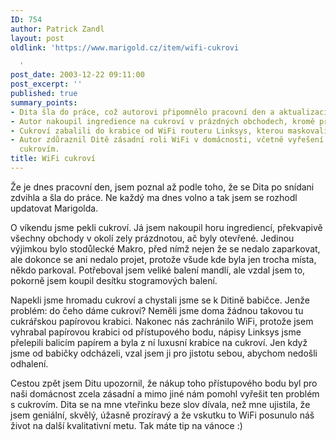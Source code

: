 ```yaml
---
ID: 754
author: Patrick Zandl
layout: post
oldlink: 'https://www.marigold.cz/item/wifi-cukrovi

  '
post_date: 2003-12-22 09:11:00
post_excerpt: ''
published: true
summary_points:
- Dita šla do práce, což autorovi připomnělo pracovní den a aktualizaci Marigolda.
- Autor nakoupil ingredience na cukroví v prázdných obchodech, kromě přeplněného Makra.
- Cukroví zabalili do krabice od WiFi routeru Linksys, kterou maskovali balicím papírem.
- Autor zdůraznil Ditě zásadní roli WiFi v domácnosti, včetně vyřešení problému s
  cukrovím.
title: WiFi cukroví
---
```


<p>
Že je dnes pracovní den, jsem poznal až podle toho, že se Dita po snídani zdvihla a šla do práce. Ne každý ma dnes volno a tak jsem se rozhodl updatovat Marigolda. </p>

<p>
O víkendu jsme pekli cukroví. Já jsem nakoupil horu ingrediencí, překvapivě všechny obchody v okolí zely prázdnotou, ač byly otevřené. Jedinou výjimkou bylo stodůlecké Makro, před nímž nejen že se nedalo zaparkovat, ale dokonce se ani nedalo projet, protože všude kde byla jen trocha místa, někdo parkoval. Potřeboval jsem veliké balení mandlí, ale vzdal jsem to, pokorně jsem koupil desítku stogramových balení. </p>

<p>
Napekli jsme hromadu cukroví a chystali jsme se k Ditině babičce. Jenže problém: do čeho dáme cukroví? Neměli jsme doma žádnou takovou tu cukrářskou papírovou krabici. Nakonec nás zachránilo WiFi, protože jsem vyhrabal papírovou krabici od přístupového bodu, nápisy Linksys jsme přelepili balicím papírem a byla z ní luxusní krabice na cukroví. Jen když jsme od babičky odcházeli, vzal jsem ji pro jistotu sebou, abychom nedošli odhalení. </p>

<p>
Cestou zpět jsem Ditu upozornil, že nákup toho přístupového bodu byl pro naši domácnost zcela zásadní a mimo jiné nám pomohl vyřešit ten problém s cukrovím. Dita se na mne&#160;vteřinku beze slov&#160;dívala, než mne ujistila, že jsem geniální, skvělý, úžasně prozíravý a že vskutku to WiFi posunulo náš život na další kvalitativní metu. Tak máte tip na vánoce :)</p>